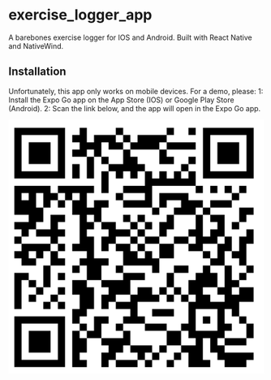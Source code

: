 # exercise_logger_app
A barebones exercise logger for IOS and Android. Built with React Native and NativeWind.

## Installation
Unfortunately, this app only works on mobile devices. For a demo, please:
1: Install the Expo Go app on the App Store (IOS) or Google Play Store (Android).
2: Scan the link below, and the app will open in the Expo Go app.

![QR Code](./qr_code.png)
